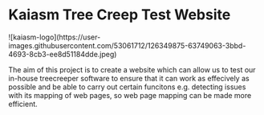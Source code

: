 <h1>Kaiasm Tree Creep Test Website</h1>
![kaiasm-logo](https://user-images.githubusercontent.com/53061712/126349875-63749063-3bbd-4693-8cb3-ee8d51184dde.jpeg)
<br>
<p>The aim of this project is to create a website which can allow us to test our in-house treecreeper software to ensure that it can work as effecively as possible and be able to carry out certain funcitons e.g. detecting issues with its mapping of web pages, so web page mapping can be made more efficient.</p>
